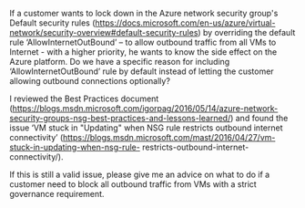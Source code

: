 If a customer wants to lock down in the Azure network security group's Default security rules (https://docs.microsoft.com/en-us/azure/virtual-network/security-overview#default-security-rules) by overriding the default rule ‘AllowInternetOutBound’ – to allow outbound traffic from all VMs to Internet - with a higher priority, he wants to know the side effect on the Azure platform. Do we have a specific reason for including ‘AllowInternetOutBound’ rule by default instead of letting the customer allowing outbound connections optionally?
 
I reviewed the Best Practices document (https://blogs.msdn.microsoft.com/igorpag/2016/05/14/azure-network-security-groups-nsg-best-practices-and-lessons-learned/) and found the issue ‘VM stuck in "Updating" when NSG rule restricts outbound internet connectivity’ (https://blogs.msdn.microsoft.com/mast/2016/04/27/vm-stuck-in-updating-when-nsg-rule- restricts-outbound-internet-connectivity/).
 
If this is still a valid issue, please give me an advice on what to do if a customer need to block all outbound traffic from VMs with a strict governance requirement.
 